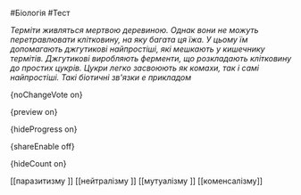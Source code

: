 #Біологія #Тест

*Терміти живляться мертвою деревиною. Однак вони не можуть перетравлювати клітковину, на яку багата ця їжа. У цьому їм допомагають джгутикові найпростіші, які мешкають у кишечнику термітів. Джгутикові виробляють ферменти, що розкладають клітковину до простих цукрів. Цукри легко засвоюють як комахи, так і самі найпростіші. Такі біотичні зв'язки е прикладом*

{noChangeVote on}

{preview on}

{hideProgress on}

{shareEnable off}

{hideCount on}

[[паразитизму ]]
[[нейтралізму ]]
[[мутуалізму ]]
[[коменсалізму]]
